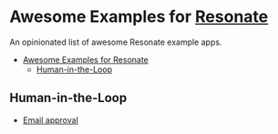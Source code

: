 # Awesome Examples for [Resonate](https://github.com/resonatehq/resonate)

An opinionated list of awesome Resonate example apps.

- [Awesome Examples for Resonate](#awesome-examples-for-resonate)
  - [Human-in-the-Loop](#human-in-the-loop)


## Human-in-the-Loop
* [Email approval](https://github.com/Tomperez98/human-in-the-loop/tree/main)